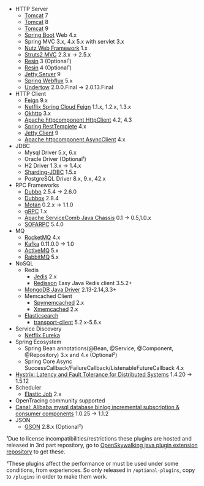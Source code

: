 * HTTP Server
    * [Tomcat](https://github.com/apache/tomcat) 7
    * [Tomcat](https://github.com/apache/tomcat) 8
    * [Tomcat](https://github.com/apache/tomcat) 9
    * [Spring Boot](https://github.com/spring-projects/spring-boot) Web 4.x
    * Spring MVC 3.x, 4.x 5.x with servlet 3.x
    * [Nutz Web Framework](https://github.com/nutzam/nutz)  1.x
    * [Struts2 MVC](http://struts.apache.org/)  2.3.x -> 2.5.x
    * [Resin](http://www.caucho.com/resin-4.0/) 3 (Optional¹)
    * [Resin](http://www.caucho.com/resin-4.0/) 4 (Optional¹)
    * [Jetty Server](http://www.eclipse.org/jetty/) 9
    * [Spring Webflux](https://docs.spring.io/spring/docs/current/spring-framework-reference/web-reactive.html) 5.x
    * [Undertow](http://undertow.io/)  2.0.0.Final -> 2.0.13.Final
* HTTP Client
    * [Feign](https://github.com/OpenFeign/feign) 9.x
    * [Netflix Spring Cloud Feign](https://github.com/spring-cloud/spring-cloud-netflix/tree/master/spring-cloud-starter-feign)
      1.1.x, 1.2.x, 1.3.x
    * [Okhttp](https://github.com/square/okhttp) 3.x
    * [Apache httpcomponent HttpClient](http://hc.apache.org/) 4.2, 4.3
    * [Spring RestTemplete](https://github.com/spring-projects/spring-framework) 4.x
    * [Jetty Client](http://www.eclipse.org/jetty/) 9
    * [Apache httpcomponent AsyncClient](https://hc.apache.org/httpcomponents-asyncclient-dev/) 4.x
* JDBC
    * Mysql Driver 5.x, 6.x
    * Oracle Driver (Optional¹)
    * H2 Driver 1.3.x -> 1.4.x
    * [Sharding-JDBC](https://github.com/shardingjdbc/sharding-jdbc) 1.5.x
    * PostgreSQL Driver 8.x, 9.x, 42.x
* RPC Frameworks
    * [Dubbo](https://github.com/alibaba/dubbo) 2.5.4 -> 2.6.0
    * [Dubbox](https://github.com/dangdangdotcom/dubbox) 2.8.4
    * [Motan](https://github.com/weibocom/motan) 0.2.x -> 1.1.0
    * [gRPC](https://github.com/grpc/grpc-java) 1.x
    * [Apache ServiceComb Java Chassis](https://github.com/apache/incubator-servicecomb-java-chassis) 0.1 -> 0.5,1.0.x
    * [SOFARPC](https://github.com/alipay/sofa-rpc) 5.4.0
* MQ
    * [RocketMQ](https://github.com/apache/rocketmq) 4.x
    * [Kafka](http://kafka.apache.org) 0.11.0.0 -> 1.0
    * [ActiveMQ](https://github.com/apache/activemq) 5.x
    * [RabbitMQ](https://www.rabbitmq.com/) 5.x
* NoSQL
    * Redis
        * [Jedis](https://github.com/xetorthio/jedis) 2.x
        * [Redisson](https://github.com/redisson/redisson) Easy Java Redis client 3.5.2+
    * [MongoDB Java Driver](https://github.com/mongodb/mongo-java-driver) 2.13-2.14,3.3+
    * Memcached Client
        * [Spymemcached](https://github.com/couchbase/spymemcached) 2.x
        * [Xmemcached](https://github.com/killme2008/xmemcached) 2.x
    * [Elasticsearch](https://github.com/elastic/elasticsearch)
        * [transport-client](https://github.com/elastic/elasticsearch/tree/master/client/transport) 5.2.x-5.6.x
* Service Discovery
    * [Netflix Eureka](https://github.com/Netflix/eureka)
* Spring Ecosystem
    * Spring Bean annotations(@Bean, @Service, @Component, @Repository) 3.x and 4.x (Optional²)
    * Spring Core Async SuccessCallback/FailureCallback/ListenableFutureCallback 4.x
* [Hystrix: Latency and Fault Tolerance for Distributed Systems](https://github.com/Netflix/Hystrix) 1.4.20 -> 1.5.12
* Scheduler
    * [Elastic Job](https://github.com/elasticjob/elastic-job) 2.x
* OpenTracing community supported
* [Canal: Alibaba mysql database binlog incremental subscription & consumer components](https://github.com/alibaba/canal)
  1.0.25 -> 1.1.2
* JSON
    * [GSON](https://github.com/google/gson) 2.8.x (Optional²)

¹Due to license incompatibilities/restrictions these plugins are hosted and released in 3rd part repository, go
to [OpenSkywalking java plugin extension repository](https://github.com/OpenSkywalking/java-plugin-extensions) to get
these.

²These plugins affect the performance or must be used under some conditions, from experiences. So only released
in `/optional-plugins`, copy to `/plugins` in order to make them work.
